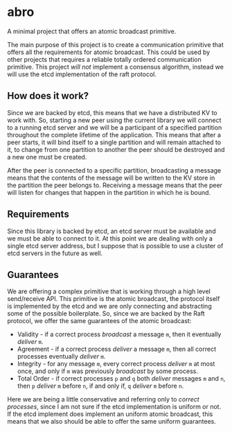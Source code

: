 # abro

A minimal project that offers an atomic broadcast primitive.

The main purpose of this project is to create a communication primitive that offers
all the requirements for atomic broadcast. This could be used by other projects that
requires a reliable totally ordered communication primitive. This project _will not_ implement
a consensus algorithm, instead we will use the etcd implementation of the raft protocol.

## How does it work?

Since we are backed by etcd, this means that we have a distributed KV to work with. So, starting
a new peer using the current library we will connect to a running etcd server and we will be
a participant of a specified partition throughout the complete lifetime of the application.
This means that after a peer starts, it will bind itself to a single partition and will remain
attached to it, to change from one partition to another the peer should be destroyed and
a new one must be created.

After the peer is connected to a specific partition, broadcasting a message means that the
contents of the message will be written to the KV store in the partition the peer belongs to.
Receiving a message means that the peer will listen for changes that happen in the partition
in which he is bound.

## Requirements

Since this library is backed by etcd, an etcd server must be available and we must be able
to connect to it. At this point we are dealing with only a single etcd server address, but
I suppose that is possible to use a cluster of etcd servers in the future as well.

## Guarantees

We are offering a complex primitive that is working through a high level send/receive API.
This primitive is the atomic broadcast, the protocol itself is implemented by the etcd
and we are only connecting and abstracting some of the possible boilerplate. So, since we
are backed by the Raft protocol, we offer the same guarantees of the atomic broadcast:

- Validity - if a correct process _broadcast_ a message `m`, then it eventually _deliver_ `m`.
- Agreement - if a correct process _deliver_ a message `m`, then all correct processes eventually
              _deliver_ `m`.
- Integrity - for any message `m`, every correct process _deliver_ `m` at most once, and only if
              `m` was previously _broadcast_ by some process.
- Total Order - if correct processes `p` and `q` both _deliver_ messages `m` and `n`, then `p`
                _deliver_ `m` before `n`, if and only if, `q` _deliver_ `m` before `n`.

Here we are being a little conservative and referring only to _correct processes_, since I am
not sure if the etcd implementation is uniform or not. If the etcd implement does implement an
uniform atomic broadcast, this means that we also should be able to offer the same uniform
guarantees.

